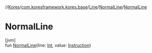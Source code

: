 //[Kores](../../../../index.md)/[com.koresframework.kores.base](../../index.md)/[Line](../index.md)/[NormalLine](index.md)/[NormalLine](-normal-line.md)

# NormalLine

[jvm]\
fun [NormalLine](-normal-line.md)(line: [Int](https://kotlinlang.org/api/latest/jvm/stdlib/kotlin/-int/index.html), value: [Instruction](../../../com.koresframework.kores/-instruction/index.md))
